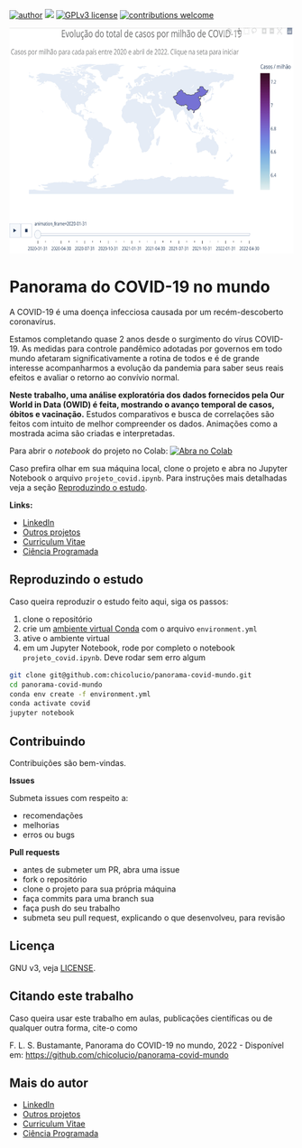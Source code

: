 [![author](https://img.shields.io/badge/author-Francisco&nbsp;Bustamante-red.svg)](https://www.linkedin.com/in/flsbustamante/) 
[![](https://img.shields.io/badge/python-3.8+-blue.svg)](https://www.python.org/) 
[![GPLv3 license](https://img.shields.io/badge/License-GPLv3-blue.svg)](LICENSE) 
[![contributions welcome](https://img.shields.io/badge/contributions-welcome-brightgreen.svg?style=flat)](https://github.com/chicolucio/panorama-covid-mundo/issues)

<p align="center">
  <img src="https://raw.githubusercontent.com/chicolucio/panorama-covid-mundo/master/images/evolucao_casos_banner.gif" alt="covid_banner"height="400px" >
</p>

# Panorama do COVID-19 no mundo

A COVID-19 é uma doença infecciosa causada por um recém-descoberto coronavírus.

Estamos completando quase 2 anos desde o surgimento do vírus COVID-19. As
medidas para controle pandêmico adotadas por governos em todo mundo afetaram
significativamente a rotina de todos e é de grande interesse acompanharmos a
evolução da pandemia para saber seus reais efeitos e avaliar o retorno ao
convívio normal.

**Neste trabalho, uma análise exploratória dos dados fornecidos pela Our World in
Data (OWID) é feita, mostrando o avanço temporal de casos, óbitos e vacinação.**
Estudos comparativos e busca de correlações são feitos com intuito de melhor
compreender os dados. Animações como a mostrada acima são criadas e
interpretadas.

Para abrir o *notebook* do projeto no Colab:
[![Abra no Colab](https://colab.research.google.com/assets/colab-badge.svg)](https://colab.research.google.com/github/chicolucio/panorama-covid-mundo/blob/master/projeto_covid_colab.ipynb)

Caso prefira olhar em sua máquina local, clone o projeto e abra no Jupyter
Notebook o arquivo `projeto_covid.ipynb`. Para instruções mais detalhadas veja
a seção [Reproduzindo o estudo](#reproduzindo-o-estudo).

**Links:**

- [LinkedIn](https://www.linkedin.com/in/flsbustamante/)
- [Outros projetos](https://franciscobustamante.com.br)
- [Curriculum Vitae](https://franciscobustamante.com.br/about/)
- [Ciência Programada](https://cienciaprogramada.com.br)

## Reproduzindo o estudo

Caso queira reproduzir o estudo feito aqui, siga os passos:

1. clone o repositório
2. crie um [ambiente virtual Conda](https://cienciaprogramada.com.br/2020/08/ambiente-virtual-projeto-python/#conda) com o arquivo `environment.yml`
3. ative o ambiente virtual
4. em um Jupyter Notebook, rode por completo o notebook `projeto_covid.ipynb`. Deve rodar sem erro algum

```bash
git clone git@github.com:chicolucio/panorama-covid-mundo.git
cd panorama-covid-mundo
conda env create -f environment.yml
conda activate covid
jupyter notebook
```

## Contribuindo

Contribuições são bem-vindas.

**Issues**

Submeta issues com respeito a:

- recomendações
- melhorias
- erros ou bugs

**Pull requests**

- antes de submeter um PR, abra uma issue
- fork o repositório
- clone o projeto para sua própria máquina
- faça commits para uma branch sua
- faça push do seu trabalho
- submeta seu pull request, explicando o que desenvolveu, para revisão

## Licença

GNU v3, veja [LICENSE](LICENSE).

## Citando este trabalho

Caso queira usar este trabalho em aulas, publicações científicas ou de qualquer
outra forma, cite-o como

F. L. S. Bustamante, Panorama do COVID-19 no mundo, 2022 - Disponível em:
https://github.com/chicolucio/panorama-covid-mundo


## Mais do autor

- [LinkedIn](https://www.linkedin.com/in/flsbustamante/)
- [Outros projetos](https://franciscobustamante.com.br)
- [Curriculum Vitae](https://franciscobustamante.com.br/about/)
- [Ciência Programada](https://cienciaprogramada.com.br)
